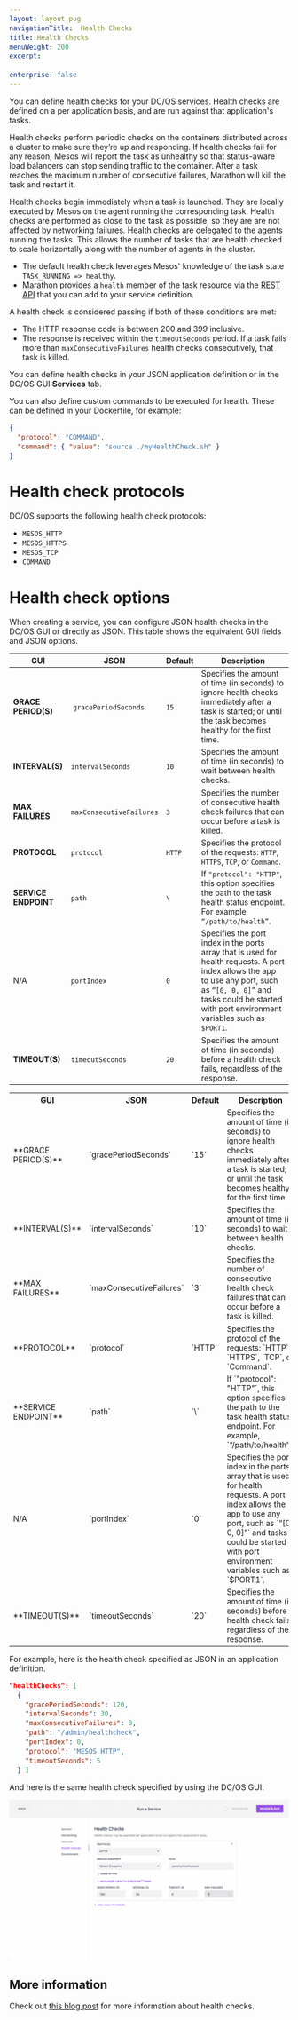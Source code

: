 ```yaml
---
layout: layout.pug
navigationTitle:  Health Checks
title: Health Checks
menuWeight: 200
excerpt:

enterprise: false
---
```


<!-- This source repo for this topic is https://github.com/dcos/dcos-docs -->


You can define health checks for your DC/OS services. Health checks are defined on a per application basis, and are run against that application's tasks.

Health checks perform periodic checks on the containers distributed across a cluster to make sure they’re up and responding. If health checks fail for any reason, Mesos will report the task as unhealthy so that status-aware load balancers can stop sending traffic to the container. After a task reaches the maximum number of consecutive failures, Marathon will kill the task and restart it.

Health checks begin immediately when a task is launched. They are locally executed by Mesos on the agent running the corresponding task. Health checks are performed as close to the task as possible, so they are are not affected by networking failures. Health checks are delegated to the agents running the tasks. This allows the number of tasks that are health checked to scale horizontally along with the number of agents in the cluster.

- The default health check leverages Mesos' knowledge of the task state `TASK_RUNNING => healthy`.
- Marathon provides a `health` member of the task resource via the [REST API](/1.11/deploying-services/marathon-api/) that you can add to your service definition.

A health check is considered passing if both of these conditions are met:

- The HTTP response code is between 200 and 399 inclusive.
- The response is received within the `timeoutSeconds` period. If a task fails more than `maxConsecutiveFailures` health checks consecutively, that task is killed.

You can define health checks in your JSON application definition or in the DC/OS GUI **Services** tab.

You can also define custom commands to be executed for health. These can be defined in your Dockerfile, for example:

```json
{
  "protocol": "COMMAND",
  "command": { "value": "source ./myHealthCheck.sh" }
}
```

# Health check protocols

DC/OS supports the following health check protocols:

- `MESOS_HTTP`
- `MESOS_HTTPS`
- `MESOS_TCP`
- `COMMAND`

# Health check options

When creating a service, you can configure JSON health checks in the DC/OS GUI or directly as JSON. This table shows the equivalent GUI fields and JSON options.

| GUI | JSON | Default | Description |
|----------------------|--------------------------|---------|---------------------------------------------------------------------------------------------------------------------------------------------------------------------------------------------------------------------------------------------|
| **GRACE PERIOD(S)** |&nbsp;`gracePeriodSeconds`&nbsp;| `15` | Specifies the amount of time (in seconds) to ignore health checks immediately after a task is started; or until the task becomes healthy for the first time. |
| **INTERVAL(S)** | `intervalSeconds` | `10` | Specifies the amount of time (in seconds) to wait between health checks. |
| **MAX FAILURES** | `maxConsecutiveFailures` | `3` | Specifies the number of consecutive health check failures that can occur before a task is killed. |
| **PROTOCOL** | `protocol` | `HTTP` | Specifies the protocol of the requests: `HTTP`, `HTTPS`, `TCP`, or `Command`. |
| **SERVICE ENDPOINT** | `path` | `\` | If `"protocol": "HTTP"`, this option specifies the path to the task health status endpoint. For example, `“/path/to/health”`. |
| N/A | `portIndex` | `0` | Specifies the port index in the ports array that is used for health requests. A port index allows the app to use any port, such as `“[0, 0, 0]”` and tasks could be started with port environment variables such as `$PORT1`. |
| **TIMEOUT(S)** | `timeoutSeconds` | `20` | Specifies the amount of time (in seconds) before a health check fails, regardless of the response. |

<table class="table">
<tr>
<th>GUI</th>
<th>JSON</th>
<th>Default</th>
<th>Description</th>
</tr>
<tr><td>**GRACE PERIOD(S)**</td>
<td>`gracePeriodSeconds`</td>
<td>`15`</td>
<td>Specifies the amount of time (in seconds) to ignore health checks immediately after a task is started; or until the task becomes healthy for the first time. </td>
</tr>
<tr><td>**INTERVAL(S)**</td>
<td> `intervalSeconds`</td>
<td>`10`</td>
<td>Specifies the amount of time (in seconds) to wait between health checks. </td>
</tr>
<tr>
<td>**MAX FAILURES**</td>
<td> `maxConsecutiveFailures`</td>
<td>`3`</td>
<td>Specifies the number of consecutive health check failures that can occur before a task is killed. </td>
</tr>
<tr>
<td>**PROTOCOL** </td>
<td> `protocol`</td>
<td>`HTTP`</td>
<td>Specifies the protocol of the requests: `HTTP`, `HTTPS`, `TCP`, or `Command`. </td>
</tr>
<tr>
<td>**SERVICE ENDPOINT**</td>
<td> `path`</td>
<td>`\`</td>
<td> If `"protocol": "HTTP"`, this option specifies the path to the task health status endpoint. For example, `“/path/to/health”`. </td>
</tr>
<tr>
<td>N/A </td>
<td> `portIndex`</td>
<td>`0`</td>
<td> Specifies the port index in the ports array that is used for health requests. A port index allows the app to use any port, such as `“[0, 0, 0]”` and tasks could be started with port environment variables such as `$PORT1`.</td>
</tr>
<tr>
<td>**TIMEOUT(S)** </td>
<td> `timeoutSeconds`</td>
<td>`20`</td>
<td>  Specifies the amount of time (in seconds) before a health check fails, regardless of the response.</td>
</tr>
</table>


For example, here is the health check specified as JSON in an application definition.

```json
"healthChecks": [
  {
    "gracePeriodSeconds": 120,
    "intervalSeconds": 30,
    "maxConsecutiveFailures": 0,
    "path": "/admin/healthcheck",
    "portIndex": 0,
    "protocol": "MESOS_HTTP",
    "timeoutSeconds": 5
  } ]
```

And here is the same health check specified by using the DC/OS GUI.

![GUI health check](/1.11/img/health-check-gui.png)

## More information
Check out [this blog post](https://mesosphere.com/blog/2017/05/16/13-factor-app-building-releasing-for-cloud-native/) for more information about health checks.
